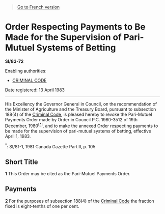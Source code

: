 > [Go to French version](/fr/Règlements/Textes%20réglementaires/83/72.md)

# Order Respecting Payments to Be Made for the Supervision of Pari-Mutuel Systems of Betting

**SI/83-72**

Enabling authorities: 
- [CRIMINAL CODE](/en/Acts/Revised%20Statutes%20of%20Canada/C/C-46.md)

Date registered: 13 April 1983

----------

His Excellency the Governor General in Council, on the recommendation of the Minister of Agriculture and the Treasury Board, pursuant to subsection 188(4) of the [Criminal Code](/en/Acts/Revised%20Statutes%20of%20Canada/C/C-46.md), is pleased hereby to revoke the Pari-Mutuel Payments Order made by Order in Council P.C. 1980-3512 of 19th December, 1980<sup><a href='#footnote_e'>[*]</a></sup>, and to make the annexed Order respecting payments to be made for the supervision of pari-mutuel systems of betting, effective April 1, 1983.

<a name='footnote_e'><sup>*</sup></a>: SI/81-1, 1981 Canada Gazette Part II, p. 105<br />




## Short Title


**1** This Order may be cited as the Pari-Mutuel Payments Order.




## Payments


**2** For the purposes of subsection 188(4) of the [Criminal Code](/en/Acts/Revised%20Statutes%20of%20Canada/C/C-46.md) the fraction fixed is eight-tenths of one per cent.



